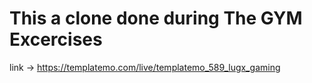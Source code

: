 # This a clone done during The GYM Excercises
link -> https://templatemo.com/live/templatemo_589_lugx_gaming
